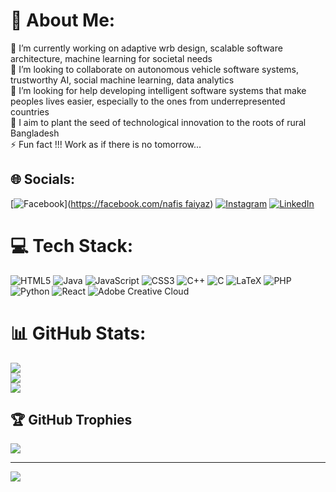 # 💫 About Me:
🔭 I’m currently working on adaptive wrb design, scalable software architecture, machine learning for societal needs<br>👯 I’m looking to collaborate on autonomous vehicle software systems, trustworthy AI, social machine learning, data analytics<br>🤝 I’m looking for help developing intelligent software systems that make peoples lives easier, especially to the ones from underrepresented countries<br>🌱 I aim to plant the seed of technological innovation to the roots of rural Bangladesh<br>⚡ Fun fact !!! Work as if there is no tomorrow...


## 🌐 Socials:
[![Facebook](https://img.shields.io/badge/Facebook-%231877F2.svg?logo=Facebook&logoColor=white)]([https://facebook.com/nafis faiyaz](https://www.facebook.com/nafisfaiyazz)) [![Instagram](https://img.shields.io/badge/Instagram-%23E4405F.svg?logo=Instagram&logoColor=white)](https://instagram.com/cnf.clicks) [![LinkedIn](https://img.shields.io/badge/LinkedIn-%230077B5.svg?logo=linkedin&logoColor=white)](https://linkedin.com/in/https://www.linkedin.com/in/nafis-faiyaz193) 

# 💻 Tech Stack:
![HTML5](https://img.shields.io/badge/html5-%23E34F26.svg?style=for-the-badge&logo=html5&logoColor=white) ![Java](https://img.shields.io/badge/java-%23ED8B00.svg?style=for-the-badge&logo=openjdk&logoColor=white) ![JavaScript](https://img.shields.io/badge/javascript-%23323330.svg?style=for-the-badge&logo=javascript&logoColor=%23F7DF1E) ![CSS3](https://img.shields.io/badge/css3-%231572B6.svg?style=for-the-badge&logo=css3&logoColor=white) ![C++](https://img.shields.io/badge/c++-%2300599C.svg?style=for-the-badge&logo=c%2B%2B&logoColor=white) ![C](https://img.shields.io/badge/c-%2300599C.svg?style=for-the-badge&logo=c&logoColor=white) ![LaTeX](https://img.shields.io/badge/latex-%23008080.svg?style=for-the-badge&logo=latex&logoColor=white) ![PHP](https://img.shields.io/badge/php-%23777BB4.svg?style=for-the-badge&logo=php&logoColor=white) ![Python](https://img.shields.io/badge/python-3670A0?style=for-the-badge&logo=python&logoColor=ffdd54) ![React](https://img.shields.io/badge/react-%2320232a.svg?style=for-the-badge&logo=react&logoColor=%2361DAFB) ![Adobe Creative Cloud](https://img.shields.io/badge/Adobe%20Creative%20Cloud-DA1F26.svg?style=for-the-badge&logo=Adobe%20Creative%20Cloud&logoColor=white)
# 📊 GitHub Stats:
![](https://github-readme-stats.vercel.app/api?username=nafisfaiyaz007&theme=radical&hide_border=true&include_all_commits=true&count_private=true)<br/>
![](https://github-readme-streak-stats.herokuapp.com/?user=nafisfaiyaz007&theme=radical&hide_border=true)<br/>
![](https://github-readme-stats.vercel.app/api/top-langs/?username=nafisfaiyaz007&theme=radical&hide_border=true&include_all_commits=true&count_private=true&layout=compact)

## 🏆 GitHub Trophies
![](https://github-profile-trophy.vercel.app/?username=nafisfaiyaz007&theme=radical&no-frame=false&no-bg=false&margin-w=4)

---
[![](https://visitcount.itsvg.in/api?id=NafisFaiyaz007&label=Profile%20Views&color=0&icon=5&pretty=false)](https://visitcount.itsvg.in)

<!-- Proudly created with GPRM ( https://gprm.itsvg.in ) -->
